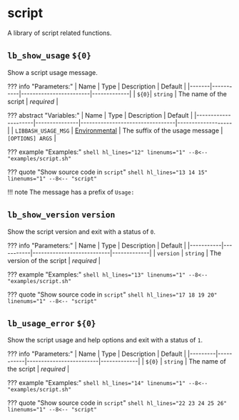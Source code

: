 # script

A library of script related functions.

## `lb_show_usage` `${0}`

Show a script usage message.

??? info "Parameters:"
    | Name  | Type      | Description            | Default     |
    |-------|-----------|------------------------|-------------|
    | `${0}`| `string`  | The name of the script | *required*  |

??? abstract "Variables:"
    | Name                | Type          | Description                     | Default           |
    |---------------------|---------------|---------------------------------|-------------------|
    | `LIBBASH_USAGE_MSG` | [Environmental][1] | The suffix of the usage message | `[OPTIONS] ARGS`  |

??? example "Examples:"
    ```shell hl_lines="12" linenums="1"
    --8<-- "examples/script.sh"
    ```

??? quote "Show source code in `script`"
    ```shell hl_lines="13 14 15" linenums="1"
    --8<-- "script"
    ```

!!! note
    The message has a prefix of `Usage: `

## `lb_show_version` `version`

Show the script version and exit with a status of `0`.

??? info "Parameters:"
    | Name      | Type      | Description               | Default     |
    |-----------|-----------|---------------------------|-------------|
    | `version` | `string`  | The version of the script | *required*  |

??? example "Examples:"
    ```shell hl_lines="13" linenums="1"
    --8<-- "examples/script.sh"
    ```

??? quote "Show source code in `script`"
    ```shell hl_lines="17 18 19 20" linenums="1"
    --8<-- "script"
    ```

## `lb_usage_error` `${0}`

Show the script usage and help options and exit with a status of `1`.

??? info "Parameters:"
    | Name    | Type      | Description             | Default     |
    |---------|-----------|-------------------------|-------------|
    | `${0}`  | `string`  | The name of the script  | *required*  |

??? example "Examples:"
    ```shell hl_lines="14" linenums="1"
    --8<-- "examples/script.sh"
    ```

??? quote "Show source code in `script`"
    ```shell hl_lines="22 23 24 25 26" linenums="1"
    --8<-- "script"
    ```

[1]: <../usage.md#environmental-variables>

